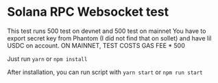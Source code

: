 # Solana RPC Websocket test

This test runs 500 test on devnet and 500 test on mainnet
You have to export secret key from Phantom (I did not find that on sollet) and have lil USDC on account. ON MAINNET, TEST COSTS GAS FEE * 500

Just run `yarn` or `npm install`

After installation, you can run script with `yarn start` or `npm run start`

